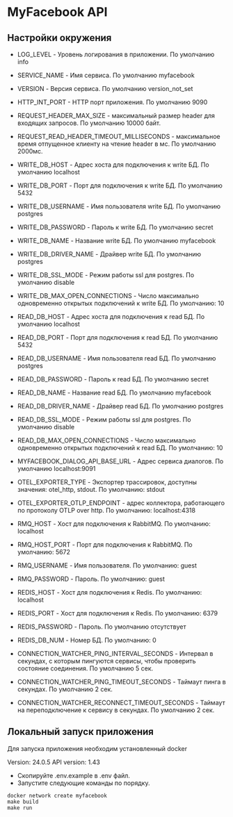 # MyFacebook API

## Настройки окружения

* LOG_LEVEL - Уровень логирования в приложении. По умолчанию info
* SERVICE_NAME - Имя сервиса. По умолчанию myfacebook
* VERSION - Версия сервиса. По умолчанию version_not_set
* HTTP_INT_PORT - HTTP порт приложения. По умолчанию 9090
* REQUEST_HEADER_MAX_SIZE - максимальный размер header для входящих запросов. По умолчанию 10000 байт.
* REQUEST_READ_HEADER_TIMEOUT_MILLISECONDS - максимальное время отпущенное клиенту на чтение header в мс. По умолчанию
  2000мс.

* WRITE_DB_HOST - Адрес хоста для подключения к write БД. По умолчанию localhost
* WRITE_DB_PORT - Порт для подключения к write БД. По умолчанию 5432
* WRITE_DB_USERNAME - Имя пользователя write БД. По умолчанию postgres
* WRITE_DB_PASSWORD - Пароль к write БД. По умолчанию secret
* WRITE_DB_NAME - Название write БД. По умолчанию myfacebook
* WRITE_DB_DRIVER_NAME - Драйвер write БД. По умолчанию postgres
* WRITE_DB_SSL_MODE - Режим работы ssl для postgres. По умолчанию disable
* WRITE_DB_MAX_OPEN_CONNECTIONS - Число максимально одновременно открытых подключений к write БД. По умолчанию: 10

* READ_DB_HOST - Адрес хоста для подключения к read БД. По умолчанию localhost
* READ_DB_PORT - Порт для подключения к read БД. По умолчанию 5432
* READ_DB_USERNAME - Имя пользователя read БД. По умолчанию postgres
* READ_DB_PASSWORD - Пароль к read БД. По умолчанию secret
* READ_DB_NAME - Название read БД. По умолчанию myfacebook
* READ_DB_DRIVER_NAME - Драйвер read БД. По умолчанию postgres
* READ_DB_SSL_MODE - Режим работы ssl для postgres. По умолчанию disable
* READ_DB_MAX_OPEN_CONNECTIONS - Число максимально одновременно открытых подключений к read БД. По умолчанию: 10

* MYFACEBOOK_DIALOG_API_BASE_URL - Адрес сервиса диалогов. По умолчанию localhost:9091
* OTEL_EXPORTER_TYPE - Экспортер трассировок, доступны значения: otel_http,
  stdout. По умолчанию: stdout
* OTEL_EXPORTER_OTLP_ENDPOINT - адрес коллектора, работающего по протоколу OTLP over http. По умолчанию: localhost:4318

* RMQ_HOST - Хост для подключения к RabbitMQ. По умолчанию: localhost
* RMQ_HOST_PORT - Порт для подключения к RabbitMQ. По умолчанию: 5672
* RMQ_USERNAME - Имя пользователя. По умолчанию: guest
* RMQ_PASSWORD - Пароль. По умолчанию: guest

* REDIS_HOST - Хост для подключения к Redis. По умолчанию: localhost
* REDIS_PORT - Хост для подключения к Redis. По умолчанию: 6379
* REDIS_PASSWORD - Пароль. По умолчанию отсутствует
* REDIS_DB_NUM - Номер БД. По умолчанию: 0

* CONNECTION_WATCHER_PING_INTERVAL_SECONDS - Интервал в секундах, с которым пингуются сервисы, чтобы проверить состояние соединения. По умолчанию 5 сек.
* CONNECTION_WATCHER_PING_TIMEOUT_SECONDS - Таймаут пинга в секундах. По умолчанию 2 сек.
* CONNECTION_WATCHER_RECONNECT_TIMEOUT_SECONDS - Таймаут на переподключение к сервису в секундах. По умолчанию 2 сек.

## Локальный запуск приложения

Для запуска приложения необходим установленный docker

Version:           24.0.5
API version:       1.43

- Скопируйте .env.example в .env файл.
- Запустите следующие команды по порядку.

```
docker network create myfacebook
make build
make run
```
